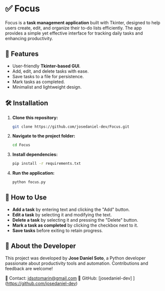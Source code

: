 # ✅ Focus  

Focus is a **task management application** built with Tkinter, designed to help users create, edit, and organize their to-do lists efficiently. The app provides a simple yet effective interface for tracking daily tasks and enhancing productivity.

## 🔧 Features  
- User-friendly **Tkinter-based GUI**.  
- Add, edit, and delete tasks with ease.  
- Save tasks to a file for persistence.  
- Mark tasks as completed.  
- Minimalist and lightweight design.  

## 🛠 Installation  

1. **Clone this repository:**  
   ```bash
   git clone https://github.com/josedaniel-dev/Focus.git
   ```  
2. **Navigate to the project folder:**  
   ```bash
   cd Focus
   ```  
3. **Install dependencies:**  
   ```bash
   pip install -r requirements.txt
   ```  
4. **Run the application:**  
   ```bash
   python focus.py
   ```  

## 🚀 How to Use  
- **Add a task** by entering text and clicking the "Add" button.  
- **Edit a task** by selecting it and modifying the text.  
- **Delete a task** by selecting it and pressing the "Delete" button.  
- **Mark a task as completed** by clicking the checkbox next to it.  
- **Save tasks** before exiting to retain progress.  

## 🌱 About the Developer  

This project was developed by **Jose Daniel Soto**, a Python developer passionate about productivity tools and automation. Contributions and feedback are welcome!

📧 Contact: jdsotomarin@gmail.com 
🔗 GitHub: [josedaniel-dev]  ](https://github.com/josedaniel-dev)

